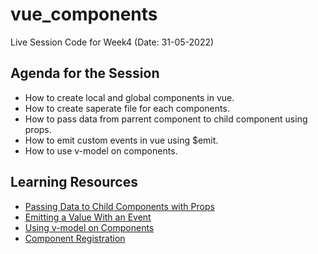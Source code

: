 # vue_components
Live Session Code for Week4 
(Date: 31-05-2022)

## Agenda for the Session
- How to create local and global components in vue.
- How to create saperate file for each components.
- How to pass data from parrent component to child component using props.
- How to emit custom events in vue using $emit.
- How to use v-model on components.

## Learning Resources
- [Passing Data to Child Components with Props](https://v2.vuejs.org/v2/guide/components.html#Passing-Data-to-Child-Components-with-Props)
- [Emitting a Value With an Event](https://v2.vuejs.org/v2/guide/components.html#Emitting-a-Value-With-an-Event)
- [Using v-model on Components](https://v2.vuejs.org/v2/guide/components.html#Using-v-model-on-Components)
- [Component Registration](https://v2.vuejs.org/v2/guide/components-registration.html)
